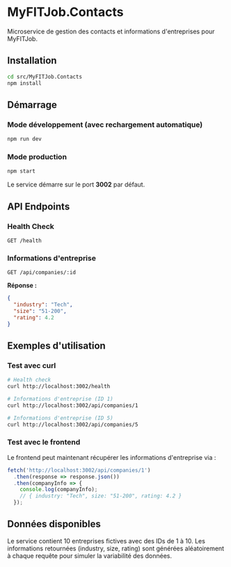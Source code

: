 # MyFITJob.Contacts

Microservice de gestion des contacts et informations d'entreprises pour MyFITJob.

## Installation

```bash
cd src/MyFITJob.Contacts
npm install
```

## Démarrage

### Mode développement (avec rechargement automatique)
```bash
npm run dev
```

### Mode production
```bash
npm start
```

Le service démarre sur le port **3002** par défaut.

## API Endpoints

### Health Check
```
GET /health
```

### Informations d'entreprise
```
GET /api/companies/:id
```

**Réponse :**
```json
{
  "industry": "Tech",
  "size": "51-200",
  "rating": 4.2
}
```

## Exemples d'utilisation

### Test avec curl
```bash
# Health check
curl http://localhost:3002/health

# Informations d'entreprise (ID 1)
curl http://localhost:3002/api/companies/1

# Informations d'entreprise (ID 5)
curl http://localhost:3002/api/companies/5
```

### Test avec le frontend
Le frontend peut maintenant récupérer les informations d'entreprise via :
```javascript
fetch('http://localhost:3002/api/companies/1')
  .then(response => response.json())
  .then(companyInfo => {
    console.log(companyInfo);
    // { industry: "Tech", size: "51-200", rating: 4.2 }
  });
```

## Données disponibles

Le service contient 10 entreprises fictives avec des IDs de 1 à 10. Les informations retournées (industry, size, rating) sont générées aléatoirement à chaque requête pour simuler la variabilité des données. 